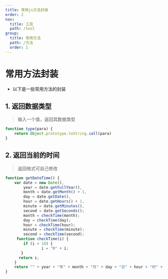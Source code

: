 ```yaml
---
title: 常用js方法封装
order: 2
nav:
  title: 工具
  path: /tool
group:
  title: 常用方法
  path: /方法
  order: 1
---
```


# 常用方法封装

- 以下是一些常用方法的封装


## 1. 返回数据类型

> 输入一个值，返回其数据类型

```javascript
function type(para) {
    return Object.prototype.toString.call(para)
}
```


## 2. 返回当前的时间

> 返回格式可自己修改  

```javascript
function getDateTime() {
    var date = new Date(),
        year = date.getFullYear(),
        month = date.getMonth() + 1,
        day = date.getDate(),
        hour = date.getHours() + 1,
        minute = date.getMinutes(),
        second = date.getSeconds();
        month = checkTime(month);
        day = checkTime(day);
        hour = checkTime(hour);
        minute = checkTime(minute);
        second = checkTime(second);
     function checkTime(i) {
        if (i < 10) {
                i = "0" + i;
       }
      return i;
    }
    return "" + year + "年" + month + "月" + day + "日" + hour + "时" + minute + "分" + second + "秒"
}
```
